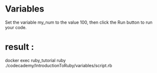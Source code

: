 # Variables
Set the variable my_num to the value 100, then click the Run button to run your code.

# result : 
docker exec ruby_tutorial ruby ./codecademy/IntroductionToRuby/variables/script.rb